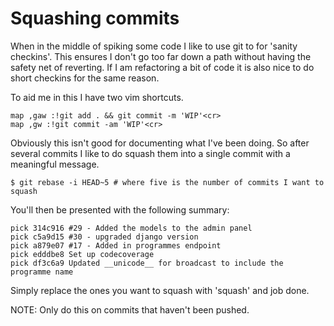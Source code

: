 # Squashing commits 

When in the middle of spiking some code I like to use git
to for 'sanity checkins'. This ensures I don't go too far down a path 
without having the safety net of reverting. If I am refactoring a bit of 
code it is also nice to do short checkins for the same reason.

To aid me in this I have two vim shortcuts.

```vimscript
map ,gaw :!git add . && git commit -m 'WIP'<cr>
map ,gw :!git commit -am 'WIP'<cr>
```

Obviously this isn't good for documenting what I've been doing. So after
several commits I like to do squash them into a single commit with a meaningful
message.

```
$ git rebase -i HEAD~5 # where five is the number of commits I want to squash
```

You'll then be presented with the following summary:

```
pick 314c916 #29 - Added the models to the admin panel
pick c5a9d15 #30 - upgraded django version
pick a879e07 #17 - Added in programmes endpoint
pick edddbe8 Set up codecoverage
pick df3c6a9 Updated __unicode__ for broadcast to include the programme name
```

Simply replace the ones you want to squash with 'squash' and job done.

NOTE: Only do this on commits that haven't been pushed. 
